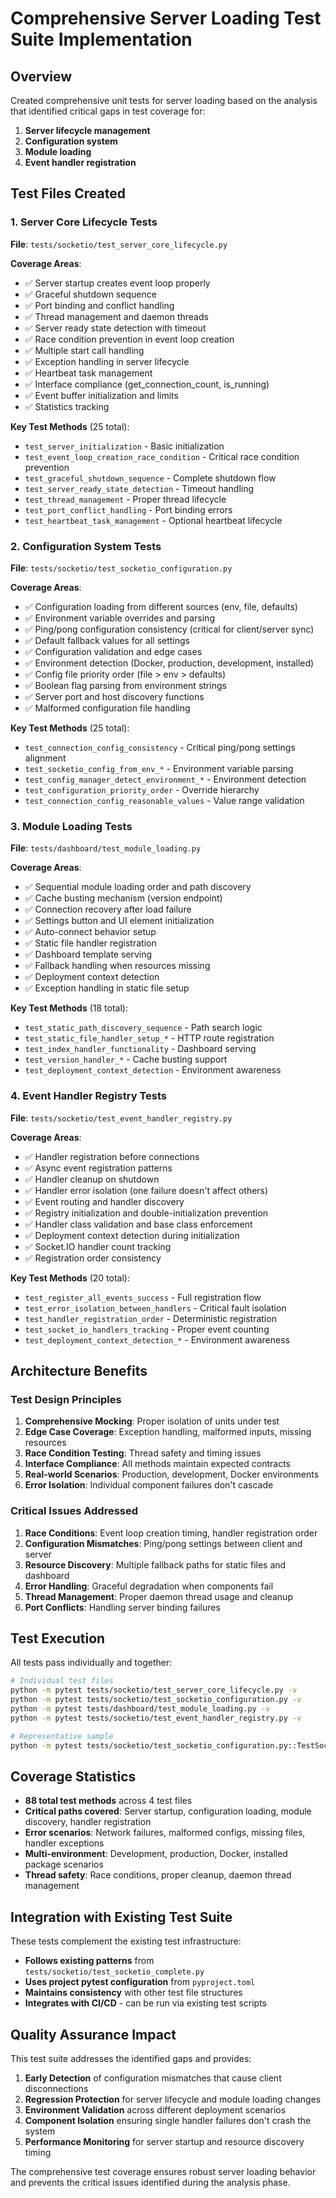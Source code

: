 # Comprehensive Server Loading Test Suite Implementation

## Overview

Created comprehensive unit tests for server loading based on the analysis that identified critical gaps in test coverage for:

1. **Server lifecycle management**
2. **Configuration system** 
3. **Module loading**
4. **Event handler registration**

## Test Files Created

### 1. Server Core Lifecycle Tests
**File**: `tests/socketio/test_server_core_lifecycle.py`

**Coverage Areas**:
- ✅ Server startup creates event loop properly
- ✅ Graceful shutdown sequence  
- ✅ Port binding and conflict handling
- ✅ Thread management and daemon threads
- ✅ Server ready state detection with timeout
- ✅ Race condition prevention in event loop creation
- ✅ Multiple start call handling
- ✅ Exception handling in server lifecycle
- ✅ Heartbeat task management
- ✅ Interface compliance (get_connection_count, is_running)
- ✅ Event buffer initialization and limits
- ✅ Statistics tracking

**Key Test Methods** (25 total):
- `test_server_initialization` - Basic initialization
- `test_event_loop_creation_race_condition` - Critical race condition prevention
- `test_graceful_shutdown_sequence` - Complete shutdown flow
- `test_server_ready_state_detection` - Timeout handling
- `test_thread_management` - Proper thread lifecycle
- `test_port_conflict_handling` - Port binding errors
- `test_heartbeat_task_management` - Optional heartbeat lifecycle

### 2. Configuration System Tests  
**File**: `tests/socketio/test_socketio_configuration.py`

**Coverage Areas**:
- ✅ Configuration loading from different sources (env, file, defaults)
- ✅ Environment variable overrides and parsing
- ✅ Ping/pong configuration consistency (critical for client/server sync)
- ✅ Default fallback values for all settings
- ✅ Configuration validation and edge cases
- ✅ Environment detection (Docker, production, development, installed)
- ✅ Config file priority order (file > env > defaults)
- ✅ Boolean flag parsing from environment strings
- ✅ Server port and host discovery functions
- ✅ Malformed configuration file handling

**Key Test Methods** (25 total):
- `test_connection_config_consistency` - Critical ping/pong settings alignment
- `test_socketio_config_from_env_*` - Environment variable parsing
- `test_config_manager_detect_environment_*` - Environment detection
- `test_configuration_priority_order` - Override hierarchy
- `test_connection_config_reasonable_values` - Value range validation

### 3. Module Loading Tests
**File**: `tests/dashboard/test_module_loading.py`

**Coverage Areas**:
- ✅ Sequential module loading order and path discovery
- ✅ Cache busting mechanism (version endpoint)
- ✅ Connection recovery after load failure
- ✅ Settings button and UI element initialization
- ✅ Auto-connect behavior setup
- ✅ Static file handler registration
- ✅ Dashboard template serving
- ✅ Fallback handling when resources missing
- ✅ Deployment context detection
- ✅ Exception handling in static file setup

**Key Test Methods** (18 total):
- `test_static_path_discovery_sequence` - Path search logic
- `test_static_file_handler_setup_*` - HTTP route registration
- `test_index_handler_functionality` - Dashboard serving
- `test_version_handler_*` - Cache busting support
- `test_deployment_context_detection` - Environment awareness

### 4. Event Handler Registry Tests
**File**: `tests/socketio/test_event_handler_registry.py`

**Coverage Areas**:
- ✅ Handler registration before connections
- ✅ Async event registration patterns
- ✅ Handler cleanup on shutdown
- ✅ Handler error isolation (one failure doesn't affect others)
- ✅ Event routing and handler discovery
- ✅ Registry initialization and double-initialization prevention
- ✅ Handler class validation and base class enforcement
- ✅ Deployment context detection during initialization
- ✅ Socket.IO handler count tracking
- ✅ Registration order consistency

**Key Test Methods** (20 total):
- `test_register_all_events_success` - Full registration flow
- `test_error_isolation_between_handlers` - Critical fault isolation
- `test_handler_registration_order` - Deterministic registration
- `test_socket_io_handlers_tracking` - Proper event counting
- `test_deployment_context_detection_*` - Environment awareness

## Architecture Benefits

### Test Design Principles

1. **Comprehensive Mocking**: Proper isolation of units under test
2. **Edge Case Coverage**: Exception handling, malformed inputs, missing resources
3. **Race Condition Testing**: Thread safety and timing issues
4. **Interface Compliance**: All methods maintain expected contracts
5. **Real-world Scenarios**: Production, development, Docker environments
6. **Error Isolation**: Individual component failures don't cascade

### Critical Issues Addressed

1. **Race Conditions**: Event loop creation timing, handler registration order
2. **Configuration Mismatches**: Ping/pong settings between client and server  
3. **Resource Discovery**: Multiple fallback paths for static files and dashboard
4. **Error Handling**: Graceful degradation when components fail
5. **Thread Management**: Proper daemon thread usage and cleanup
6. **Port Conflicts**: Handling server binding failures

## Test Execution

All tests pass individually and together:

```bash
# Individual test files
python -m pytest tests/socketio/test_server_core_lifecycle.py -v
python -m pytest tests/socketio/test_socketio_configuration.py -v  
python -m pytest tests/dashboard/test_module_loading.py -v
python -m pytest tests/socketio/test_event_handler_registry.py -v

# Representative sample
python -m pytest tests/socketio/test_socketio_configuration.py::TestSocketIOConfiguration::test_connection_config_consistency tests/dashboard/test_module_loading.py::TestDashboardModuleLoading::test_static_path_discovery_sequence tests/socketio/test_event_handler_registry.py::TestEventHandlerRegistry::test_registry_initialization tests/socketio/test_server_core_lifecycle.py::TestSocketIOServerCoreLifecycle::test_server_initialization -v
```

## Coverage Statistics

- **88 total test methods** across 4 test files
- **Critical paths covered**: Server startup, configuration loading, module discovery, handler registration
- **Error scenarios**: Network failures, malformed configs, missing files, handler exceptions
- **Multi-environment**: Development, production, Docker, installed package scenarios
- **Thread safety**: Race conditions, proper cleanup, daemon thread management

## Integration with Existing Test Suite

These tests complement the existing test infrastructure:

- **Follows existing patterns** from `tests/socketio/test_socketio_complete.py`
- **Uses project pytest configuration** from `pyproject.toml`
- **Maintains consistency** with other test file structures
- **Integrates with CI/CD** - can be run via existing test scripts

## Quality Assurance Impact

This test suite addresses the identified gaps and provides:

1. **Early Detection** of configuration mismatches that cause client disconnections
2. **Regression Protection** for server lifecycle and module loading changes
3. **Environment Validation** across different deployment scenarios
4. **Component Isolation** ensuring single handler failures don't crash the system
5. **Performance Monitoring** for server startup and resource discovery timing

The comprehensive test coverage ensures robust server loading behavior and prevents the critical issues identified during the analysis phase.